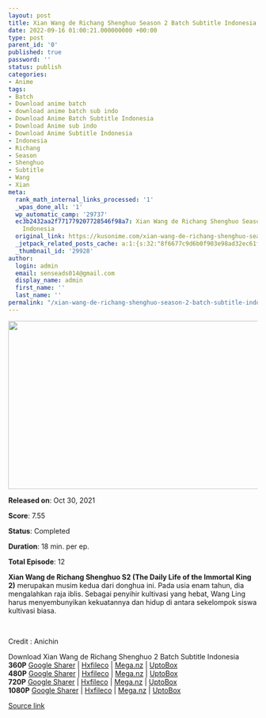 ```yaml
---
layout: post
title: Xian Wang de Richang Shenghuo Season 2 Batch Subtitle Indonesia
date: 2022-09-16 01:00:21.000000000 +00:00
type: post
parent_id: '0'
published: true
password: ''
status: publish
categories:
- Anime
tags:
- Batch
- Download anime batch
- download anime batch sub indo
- Download Anime Batch Subtitle Indonesia
- Download Anime sub indo
- Download Anime Subtitle Indonesia
- Indonesia
- Richang
- Season
- Shenghuo
- Subtitle
- Wang
- Xian
meta:
  rank_math_internal_links_processed: '1'
  _wpas_done_all: '1'
  wp_automatic_camp: '29737'
  ec3b2432aa2f771779207728546f98a7: Xian Wang de Richang Shenghuo Season 2 Batch Subtitle
    Indonesia
  original_link: https://kusonime.com/xian-wang-de-richang-shenghuo-season-2-batch-subtitle-indonesia/
  _jetpack_related_posts_cache: a:1:{s:32:"8f6677c9d6b0f903e98ad32ec61f8deb";a:2:{s:7:"expires";i:1663439655;s:7:"payload";a:3:{i:0;a:1:{s:2:"id";i:29814;}i:1;a:1:{s:2:"id";i:29820;}i:2;a:1:{s:2:"id";i:29824;}}}}
  _thumbnail_id: '29928'
author:
  login: admin
  email: senseads014@gmail.com
  display_name: admin
  first_name: ''
  last_name: ''
permalink: "/xian-wang-de-richang-shenghuo-season-2-batch-subtitle-indonesia/"
---
```

<p><img width="567" height="340" src="{{ site.baseurl }}/assets/2022/09/Xian-Wang-de-Richang-Shenghuo-Season-2-567x340.jpg" class="attachment-thumb-large size-thumb-large wp-post-image" alt="" loading="lazy" title="Xian Wang de Richang Shenghuo Season 2 Batch Subtitle Indonesia" srcset="https://kusonime.com/wp-content/uploads/2022/01/Xian-Wang-de-Richang-Shenghuo-Season-2-567x340.jpg 567w, https://kusonime.com/wp-content/uploads/2022/01/Xian-Wang-de-Richang-Shenghuo-Season-2-300x180.jpg 300w, https://kusonime.com/wp-content/uploads/2022/01/Xian-Wang-de-Richang-Shenghuo-Season-2-768x461.jpg 768w, https://kusonime.com/wp-content/uploads/2022/01/Xian-Wang-de-Richang-Shenghuo-Season-2-520x312.jpg 520w, https://kusonime.com/wp-content/uploads/2022/01/Xian-Wang-de-Richang-Shenghuo-Season-2.jpg 1000w" sizes="(max-width: 567px) 100vw, 567px" />
<p><b>Released on</b>: Oct 30, 2021</p>
<p>
<p><b>Score</b>: 7.55</p>
<p>
<p><b>Status</b>: Completed</p>
<p>
<p><b>Duration</b>: 18 min. per ep.</p>
<p>
<p><b>Total Episode</b>: 12</p>
<p>
<p><strong>Xian Wang de Richang Shenghuo S2 (The Daily Life of the Immortal King 2)</strong> merupakan musim kedua dari donghua ini. Pada usia enam tahun, dia mengalahkan raja iblis. Sebagai penyihir kultivasi yang hebat, Wang Ling harus menyembunyikan kekuatannya dan hidup di antara sekelompok siswa kultivasi biasa.</p>
<p>
<p> </p>
<p>
<p>Credit : Anichin</p>
<p>
<div class="smokeddl">
<div class="smokettl">Download Xian Wang de Richang Shenghuo 2 Batch Subtitle Indonesia</div>
<div class="smokeurl"><strong>360P</strong> <a href="https://acefile.co/f/64894629/kusonime-the-daily-life-of-the-immortal-king-s2-360p-rar" target="_blank" rel="noopener noreferrer">Google Sharer</a> | <a href="https://hxfile.co/b7znve2eiq9b" target="_blank" rel="noopener">Hxfileco</a> | <a href="https://mega.nz/file/uIAATBZZ#m-oc8Zr-7_YbkvM0s8io76NEvlNaKVDnIKVqaOhC5IY" target="_blank" rel="noopener">Mega.nz</a> | <a href="https://uptobox.com/di3350dlxezp" target="_blank" rel="noopener">UptoBox</a></div>
<div class="smokeurl"><strong>480P</strong> <a href="https://acefile.co/f/64894635/kusonime-the-daily-life-of-the-immortal-king-s2-480p-rar" target="_blank" rel="noopener noreferrer">Google Sharer</a> | <a href="https://hxfile.co/0cpbtllmtu5t" target="_blank" rel="noopener">Hxfileco</a> | <a href="https://mega.nz/file/WJAyGbBT#zObOHDuH_8CQCeDcGJRuykCdfwu9vD8GRR70Rb5ho00" target="_blank" rel="noopener">Mega.nz</a> | <a href="https://uptobox.com/cz0sxj8xfcp8" target="_blank" rel="noopener">UptoBox</a></div>
<div class="smokeurl"><strong>720P</strong> <a href="https://acefile.co/f/64894639/kusonime-the-daily-life-of-the-immortal-king-s2-720p-rar" target="_blank" rel="noopener noreferrer">Google Sharer</a> | <a href="https://hxfile.co/rq2oqyi7f712" target="_blank" rel="noopener">Hxfileco</a> | <a href="https://mega.nz/file/3EYk3TZY#_8AnRUSakiIqO_ozoNMnt1p-XBwunOWWunclUkzLxfY" target="_blank" rel="noopener">Mega.nz</a> | <a href="https://uptobox.com/m0wk0wrs0jos" target="_blank" rel="noopener">UptoBox</a></div>
<div class="smokeurl"><strong>1080P</strong> <a href="https://acefile.co/f/64894645/kusonime-the-daily-life-of-the-immortal-king-s2-1080p-rar" target="_blank" rel="noopener noreferrer">Google Sharer</a> | <a href="https://hxfile.co/c83ohh0n55eq" target="_blank" rel="noopener">Hxfileco</a> | <a href="https://mega.nz/file/ucA20JRY#XEnYsS_7X94THKA9QhSIngu1BsZlLxw85RTFpWZNSOM" target="_blank" rel="noopener">Mega.nz</a> | <a href="https://uptobox.com/7h7knj5hnzmo" target="_blank" rel="noopener">UptoBox</a></div>
</div>
<p><a href="https://kusonime.com/xian-wang-de-richang-shenghuo-season-2-batch-subtitle-indonesia/">Source link </a></p>
